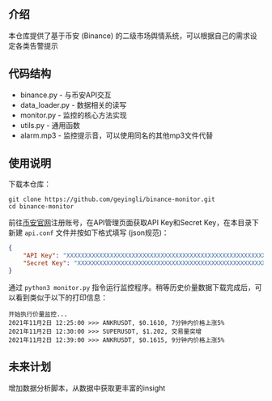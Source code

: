 ## 介绍

本仓库提供了基于币安 (Binance) 的二级市场舆情系统，可以根据自己的需求设定各类告警提示

## 代码结构

- binance.py - 与币安API交互
- data_loader.py - 数据相关的读写
- monitor.py - 监控的核心方法实现
- utils.py - 通用函数
- alarm.mp3 - 监控提示音，可以使用同名的其他mp3文件代替

## 使用说明

下载本仓库：

```shell
git clone https://github.com/geyingli/binance-monitor.git
cd binance-monitor
```

前往[币安官网](https://www.binance.com/zh-CN)注册账号，在API管理页面获取API Key和Secret Key，在本目录下新建 `api.conf` 文件并按如下格式填写 (json规范)：

```json
{
    "API Key": "XXXXXXXXXXXXXXXXXXXXXXXXXXXXXXXXXXXXXXXXXXXXXXXXXXXXXXXX",
    "Secret Key": "XXXXXXXXXXXXXXXXXXXXXXXXXXXXXXXXXXXXXXXXXXXXXXXXXXXXXXXX"
}
```

通过 `python3 monitor.py` 指令运行监控程序。稍等历史价量数据下载完成后，可以看到类似于以下的打印信息：

```
开始执行价量监控...
2021年11月2日 12:25:00 >>> ANKRUSDT, $0.1610, 7分钟内价格上涨5%
2021年11月2日 12:30:00 >>> SUPERUSDT, $1.202, 交易量突增
2021年11月2日 12:39:00 >>> ANKRUSDT, $0.1615, 9分钟内价格上涨5%
```

## 未来计划

增加数据分析脚本，从数据中获取更丰富的insight

